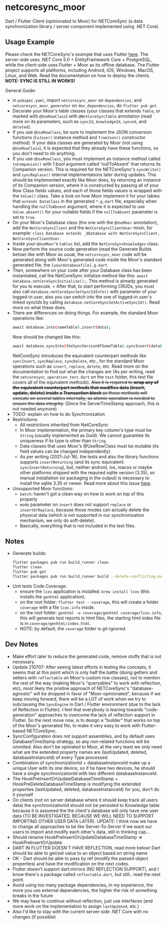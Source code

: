 # netcoresync_moor

Dart / Flutter Client (opinionated to Moor) for NETCoreSync (a data synchronization library / server component implemented using .NET Core).

## Usage Example

Please check the NETCoreSync's example that uses Flutter [here](https://github.com/aldycool/NETCoreSync/tree/master/Samples/Flutter). The server-side uses .NET Core 5.0 + EntityFramework Core + PostgreSQL, while the client-side uses Flutter + Moor as its offline database. The Flutter project supports all platforms, including Android, iOS, Windows, MacOS, Linux, and Web. Read the documentation on how to deploy the clients. **NOTE: SYNC IS STILL IN WORKS!**

General Guide:
- in `pubspec.yaml`, import `netcoresync_moor` on `dependencies`, and `netcoresync_moor_generator` on `dev_dependencies`, do `flutter pub get`.
- Decorate your Moor's table classes (your classes that extends `Table`, or marked with `@UseRowClass`) with `@NetCoreSyncTable` annotation (read more on its parameters, such as `syncId`, `knowledgeId`, `synced`, and `deleted`).
- If you use `@UseRowClass`, be sure to implement the JSON conversion functions (`toJson()` instance method and `fromJson()` constructor method). If your data classes are generated by Moor (not using `@UseRowClass`), it is expected that they already have these functions, so you don't need to do anything.
- If you use `@UseRowClass`, you must implement an instance method called `toCompanion()` with 1 bool argument called 'nullToAbsent' that returns its Companion version. This is required for the NETCoreSync's `syncWrite()` and `syncReplace()` internal implementations later during updates. This should be implemented exactly like Moor does, by returning an instance of its Companion version, where it is constructed by passing all of your Row Class fields values, and each of those fields values is wrapped with the `Value()` class. Take a look on how Moor implement it for your tables that `extends DataClass` in the generated `*.g.dart` file, especially when handling the `nullToAbsent` argument, where it is expected to use `Value.absent()` for your nullable fields if the `nullToAbsent` parameter is set to `true`.
- On your Moor's Database class (the one with the `@UseMoor` annotation), add the `NetCoreSyncClient` and the `NetCoreSyncClientUser` mixin, for example: `class Database extends _$Database with NetCoreSyncClient, NetCoreSyncClientUser`.
- Inside your `@UseMoor`'s `tables` list, add the `NetCoreSyncKnowledges` class.
- Now perform the source code generation (read the Generate Builds below) like with Moor as usual, the `netcoresync_moor` code will be generated along with Moor's generated code inside the Moor's standard generated file, the `[yourdatabasefile].g.dart`.
- Then, somewhere on your code after your Database class has been instantiated, call the NetCoreSync initialize method like this: `await database.netCoreSyncInitialize();`. This method is already generated for you to execute.
= After that, to start performing CRUDs, you must also call `database.netCoreSyncSetSyncIdInfo()` with parameter of your logged-in user, also you can switch into the one of logged-in user's linked syncIds by calling `database.netCoreSyncSetActiveSyncId()`. Read more on what these does.
- There are differences on doing things. For example, the standard Moor operations like:
  ```sh
  await database.into(someTable).insert(data);
  ```
  Now should be changed like this:
  ```sh
  await database.syncInto(theSyncVersionOfSomeTable).syncInsert(data);
  ```
  NetCoreSync introduces the equivalent counterpart methods like `syncInsert`, `syncReplace`, `syncDelete`, etc., for the standard Moor operations such as `insert`, `replace`, `delete`, etc. Read more on the documentation to find out what the changes are (As per writing, read the `netcoresync_operation_test.dart` on the `test` folder, this test file covers all of the equivalent methods). ~~Also it is required to **wrap any of the equivalent counterpart methods that modifies data (insert, update, delete) inside a Transaction block** as those methods will execute on several tables internally, so atomic operation is needed to ensure the data integrity.~~ (Since the ServerTimeStamp approach, this is not needed anymore)
- TODO: explain on how to do Synchronization
- Restrictions:
  - All restrictions inherited from NetCoreSync
  - In Moor implementation, the primary key column's type must be `String` (usually implemented as Guid). We cannot guarantee its uniqueness if its type is other than `String`.
  - Data classes that uses Moor's @UseRowClass must be mutable (its field values can be changed independently).
  - As per writing (2021-Jul-16), the tests and also the library functions supports `insertReturning` (and its sync equivalent: `syncInsertReturning`), but, neither android, ios, macos or maybe other platforms shipped with the required sqlite version (3.35), so manual installation (or packaging in the output) is necessary to install the sqlite 3.35 or newer. Read more about this issue [here](https://github.com/simolus3/moor/issues/1096).
- Unsupported Moor functions:
  - `batch`: haven't got a clean way on how to work on top of this properly
  - `mode` parameter on `insert` does not support `replace` or `insertOrReplace`, because those modes can actually delete the physical data (which is not supported in our synchronization mechanism, we only do soft-delete).
  - Basically, everything that is not included in the test files.

## Notes

- Generate builds:
  ```sh
  flutter packages pub run build_runner clean
  flutter clean
  flutter pub get
  flutter packages pub run build_runner build --delete-conflicting-outputs
  ```
- Unit tests Code Coverage:
  - ensure the `lcov` application is installed: `brew install lcov` (this installs the `genhtml` application).
  - on the root folder: `flutter test --coverage`, this will create a folder `coverage` with a file `lcov.info` inside.
  - on the root folder: `genhtml -o coverage/genhtml coverage/lcov.info`, this will generate test reports in html files, the starting html index file is in `coverage/genhtml/index.html`.
  - NOTE: by default, the `coverage` folder is git-ignored.

## Dev Notes

- Make effort later to reduce the generated code, remove stuffs that is not necessary.
- Update 210707: After seeing latest efforts in testing the concepts, it seems that at this point which is only half the battle (doing getters and setters with `reflectable` on Moor's custom row classes), not to mention the rest of the way (making Moor's "queryables" to work with reflection, etc), most likely the pristine approach of NETCoreSync's "database-agnostic" will be dropped in favor of "Moor-opinionated", because if we keep moving forward, there will be a LOT of work when we try to subclassing the `SyncEngine` in Dart / Flutter environment (due to the lack of Reflection in Flutter). I feel that everybody is leaning towards "code-generation" approaches to overcome the lack of reflection support in Flutter. So the next move now, is to design a "builder" that works on top of the Moor's generated file, to make it very easy to work with Flutter-based NETCoreSync.
- SyncConfiguration does not support assemblies, and by default uses DatabaseTimeStamp strategy, so any non-related functions will be ommited. Also don't be opiniated to Moor, at the very least we only need what are the extended property names are (lastUpdated, deleted, databaseInstanceId) of every Type processed.
- Combination of synchronizationId + databaseInstanceId make up a unique User with its one device, so if he have two devices, he should have a single synchronizationId with two different databaseInstanceId.
- The HookPreInsertOrUpdateDatabaseTimeStamp + HookPreDeleteDatabaseTimeStamp is modifying the extended properties (lastUpdated, deleted, databaseInstanceId) for you, don't do it yourself
- On clients (not on server database where it should keep track all users data) the synchronizationId should not be persisted to Knowledge table because it is assumed the the client's database will only have one user data (TO BE INVESTIGATED, BECAUSE WE WILL NEED TO SUPPORT IMPORTING OTHER USER DATA LATER). UPDATE: I think now we have to change all approaches to be like Server-To-Server if we want our users to import and modify each other's data, still in thinking cap...
- Should rename HookPreInsertOrUpdateDatabaseTimeStamp => HookPreInsertOrUpdate 
- DART IN FLUTTER DOESN'T HAVE REFLECTION, read more below! Dart should be able to get/set value to an object based on string name
- OK - Dart should be able to pass by ref (modify the passed object properties) and have the modification on the next codes.
- Flutter doesn't support dart:mirrors (NO REFLECTION SUPPORT), and I know there's a package called `reflectable.dart`, but still.. read the next point.
- Avoid using too many package dependencies, in my experience, the more you use external dependencies, the higher the risk of something breaks in the future
- We may have to continue without reflection, just use interfaces (and more work on the implementation to assign `lastUpdated`, etc.)
- Also I'd like to stay with the current server-side .NET Core with no changes (if possible)
